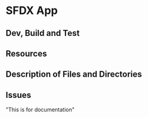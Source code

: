 # SFDX  App

## Dev, Build and Test


## Resources


## Description of Files and Directories


## Issues


"This is for documentation" 
